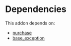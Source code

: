 # Dependencies

This addon depends on:

- [purchase](../../odoo-bringout-oca-ocb-purchase)
- [base_exception](../../odoo-bringout-oca-server-tools-base_exception)

